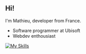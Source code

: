 ## Hi!
I'm Mathieu, developer from France.
- Software programmer at Ubisoft
- Webdev enthousiast

[![My Skills](https://skillicons.dev/icons?i=cpp,cs,python,react,neovim,js,ts,html,css)](https://skillicons.dev)

<!--
**MB-Izzo/MB-Izzo** is a ✨ _special_ ✨ repository because its `README.md` (this file) appears on your GitHub profile.

Here are some ideas to get you started:

- 🔭 I’m currently working on ...
- 🌱 I’m currently learning ...
- 👯 I’m looking to collaborate on ...
- 🤔 I’m looking for help with ...
- 💬 Ask me about ...
- 📫 How to reach me: ...
- 😄 Pronouns: ...
- ⚡ Fun fact: ...
-->
